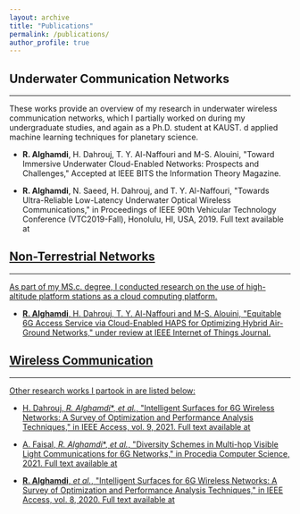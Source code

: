 ```yaml
---
layout: archive
title: "Publications"
permalink: /publications/
author_profile: true
---
```


## Underwater Communication Networks
___
These works provide an overview of my research in underwater wireless communication networks, which I partially worked on during my undergraduate studies, and again as a Ph.D. student at KAUST. d applied machine learning techniques for planetary science.


* **R. Alghamdi**, H. Dahrouj, T. Y. Al-Naffouri and  M-S. Alouini, "Toward Immersive Underwater Cloud-Enabled Networks: Prospects and Challenges," Accepted at IEEE BITS the Information Theory Magazine. 

*  **R. Alghamdi**, N. Saeed, H. Dahrouj, and T. Y. Al-Naffouri, "Towards Ultra-Reliable Low-Latency Underwater Optical Wireless Communications," in Proceedings of IEEE 90th Vehicular Technology Conference (VTC2019-Fall), Honolulu, HI, USA, 2019. Full text available at  <a href="https://ieeexplore.ieee.org/document/8891506">

## Non-Terrestrial Networks
___
As part of my MS.c. degree, I conducted research on the use of high-altitude platform stations as a cloud computing platform. 

* **R. Alghamdi**, H. Dahrouj, T. Y. Al-Naffouri and  M-S. Alouini, "Equitable 6G Access Service via Cloud-Enabled HAPS for Optimizing Hybrid Air-Ground Networks," under review at IEEE Internet of Things Journal.

## Wireless Communication
___
Other research works I partook in are listed below:


* H. Dahrouj, *R. Alghamdi**, <i>et al.</i>, "Intelligent Surfaces for 6G Wireless Networks: A Survey of Optimization and Performance Analysis Techniques," in IEEE Access, vol. 9, 2021.  Full text available at  <a href="https://arxiv.org/abs/2006.06541">
* A. Faisal, *R. Alghamdi**, <i>et al.</i>, "Diversity Schemes in Multi-hop Visible Light Communications for 6G Networks," in Procedia Computer Science, 2021. Full text available at  <a href="https://doi.org/10.1016/j.procs.2021.02.019.">

* **R. Alghamdi**, <i>et al.</i>, "Intelligent Surfaces for 6G Wireless Networks: A Survey of Optimization and Performance Analysis Techniques," in IEEE Access, vol. 8, 2020. Full text available at  <a href="https://arxiv.org/abs/2006.06541">


<!-- {% if author.googlescholar %}
  You can also find my articles on <u><a href="{{author.googlescholar}}">my Google Scholar profile</a>.</u>
{% endif %}

{% include base_path %}

{% for post in site.publications reversed %}
  {% include archive-single.html %}
{% endfor %}-->

